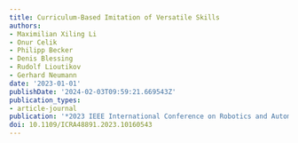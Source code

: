```yaml
---
title: Curriculum-Based Imitation of Versatile Skills
authors:
- Maximilian Xiling Li
- Onur Celik
- Philipp Becker
- Denis Blessing
- Rudolf Lioutikov
- Gerhard Neumann
date: '2023-01-01'
publishDate: '2024-02-03T09:59:21.669543Z'
publication_types:
- article-journal
publication: '*2023 IEEE International Conference on Robotics and Automation (ICRA)*'
doi: 10.1109/ICRA48891.2023.10160543
---
```

